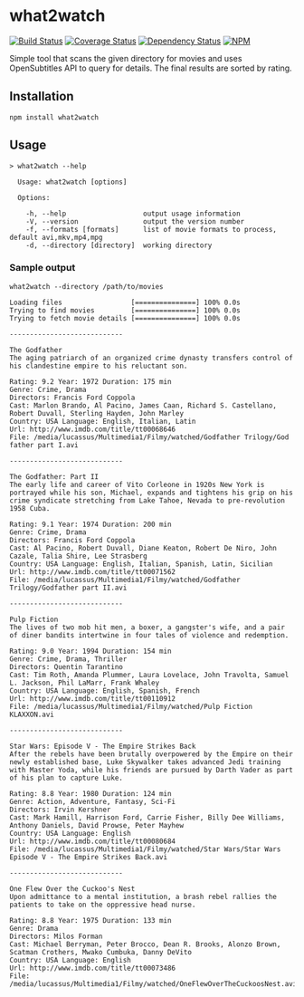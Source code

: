 # what2watch

[![Build Status](https://travis-ci.org/lucassus/what2watch.svg?branch=master)](https://travis-ci.org/lucassus/what2watch)
[![Coverage Status](https://coveralls.io/repos/lucassus/what2watch/badge.svg?s&service=github)](https://coveralls.io/github/lucassus/what2watch)
[![Dependency Status](https://gemnasium.com/lucassus/what2watch.svg)](https://gemnasium.com/lucassus/what2watch)
[![NPM](https://nodei.co/npm/what2watch.png?compact=true)](https://nodei.co/npm/what2watch/)

Simple tool that scans the given directory for movies and uses OpenSubtitles API to query for details.
The final results are sorted by rating.

## Installation

`npm install what2watch`

## Usage

```
> what2watch --help

  Usage: what2watch [options]

  Options:

    -h, --help                   output usage information
    -V, --version                output the version number
    -f, --formats [formats]      list of movie formats to process, default avi,mkv,mp4,mpg
    -d, --directory [directory]  working directory
```

### Sample output

`what2watch --directory /path/to/movies`

```
Loading files                 [===============] 100% 0.0s
Trying to find movies         [===============] 100% 0.0s
Trying to fetch movie details [===============] 100% 0.0s

----------------------------

The Godfather
The aging patriarch of an organized crime dynasty transfers control of his clandestine empire to his reluctant son.

Rating: 9.2 Year: 1972 Duration: 175 min
Genre: Crime, Drama
Directors: Francis Ford Coppola
Cast: Marlon Brando, Al Pacino, James Caan, Richard S. Castellano, Robert Duvall, Sterling Hayden, John Marley
Country: USA Language: English, Italian, Latin
Url: http://www.imdb.com/title/tt00068646
File: /media/lucassus/Multimedia1/Filmy/watched/Godfather Trilogy/God father part I.avi

----------------------------

The Godfather: Part II
The early life and career of Vito Corleone in 1920s New York is portrayed while his son, Michael, expands and tightens his grip on his crime syndicate stretching from Lake Tahoe, Nevada to pre-revolution 1958 Cuba.

Rating: 9.1 Year: 1974 Duration: 200 min
Genre: Crime, Drama
Directors: Francis Ford Coppola
Cast: Al Pacino, Robert Duvall, Diane Keaton, Robert De Niro, John Cazale, Talia Shire, Lee Strasberg
Country: USA Language: English, Italian, Spanish, Latin, Sicilian
Url: http://www.imdb.com/title/tt00071562
File: /media/lucassus/Multimedia1/Filmy/watched/Godfather Trilogy/Godfather part II.avi

----------------------------

Pulp Fiction
The lives of two mob hit men, a boxer, a gangster's wife, and a pair of diner bandits intertwine in four tales of violence and redemption.

Rating: 9.0 Year: 1994 Duration: 154 min
Genre: Crime, Drama, Thriller
Directors: Quentin Tarantino
Cast: Tim Roth, Amanda Plummer, Laura Lovelace, John Travolta, Samuel L. Jackson, Phil LaMarr, Frank Whaley
Country: USA Language: English, Spanish, French
Url: http://www.imdb.com/title/tt00110912
File: /media/lucassus/Multimedia1/Filmy/watched/Pulp Fiction KLAXXON.avi

----------------------------

Star Wars: Episode V - The Empire Strikes Back
After the rebels have been brutally overpowered by the Empire on their newly established base, Luke Skywalker takes advanced Jedi training with Master Yoda, while his friends are pursued by Darth Vader as part of his plan to capture Luke.

Rating: 8.8 Year: 1980 Duration: 124 min
Genre: Action, Adventure, Fantasy, Sci-Fi
Directors: Irvin Kershner
Cast: Mark Hamill, Harrison Ford, Carrie Fisher, Billy Dee Williams, Anthony Daniels, David Prowse, Peter Mayhew
Country: USA Language: English
Url: http://www.imdb.com/title/tt00080684
File: /media/lucassus/Multimedia1/Filmy/watched/Star Wars/Star Wars Episode V - The Empire Strikes Back.avi

----------------------------

One Flew Over the Cuckoo's Nest
Upon admittance to a mental institution, a brash rebel rallies the patients to take on the oppressive head nurse.

Rating: 8.8 Year: 1975 Duration: 133 min
Genre: Drama
Directors: Milos Forman
Cast: Michael Berryman, Peter Brocco, Dean R. Brooks, Alonzo Brown, Scatman Crothers, Mwako Cumbuka, Danny DeVito
Country: USA Language: English
Url: http://www.imdb.com/title/tt00073486
File: /media/lucassus/Multimedia1/Filmy/watched/OneFlewOverTheCuckoosNest.avi
```
